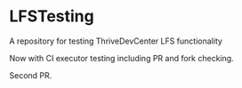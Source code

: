 # LFSTesting
A repository for testing ThriveDevCenter LFS functionality

Now with CI executor testing including PR and fork checking.

Second PR.
